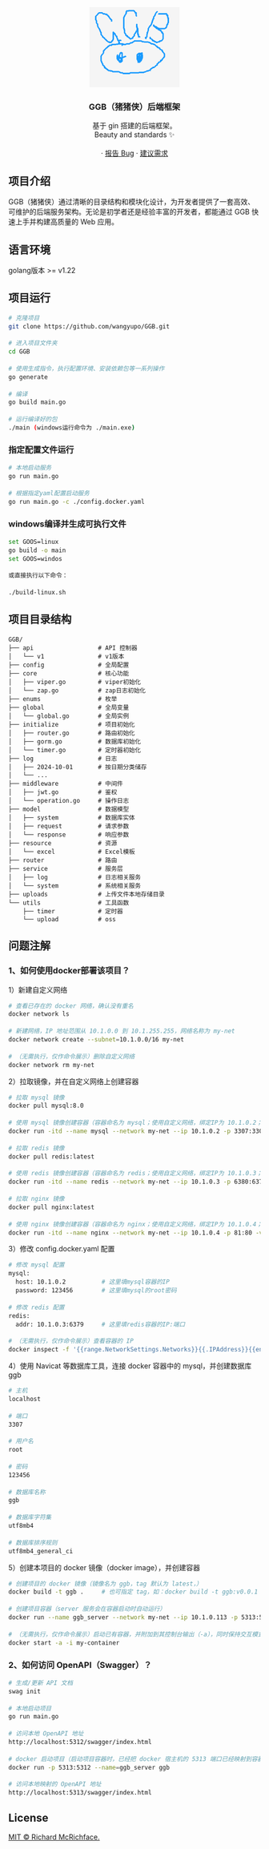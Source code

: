 <br />
<div align="center">
  <a href="https://github.com/wangyupo/GGB">
    <img src="./logo.png" alt="Logo" width="180" height="160">
  </a>

  <h3 align="center">GGB（猪猪侠）后端框架</h3>

  <p>
    基于 gin 搭建的后端框架。
    <br />
    Beauty and standards ✨
    <br />
    <br />
    ·
    <a href="https://github.com/wangyupo/GGB/issues">报告 Bug</a>
    ·
    <a href="https://github.com/wangyupo/GGB/issues">建议需求</a>
  </p>
</div>

## 项目介绍

GGB（猪猪侠）通过清晰的目录结构和模块化设计，为开发者提供了一套高效、可维护的后端服务架构。无论是初学者还是经验丰富的开发者，都能通过 GGB 快速上手并构建高质量的 Web 应用。

## 语言环境

golang版本 >= v1.22

## 项目运行

```bash
# 克隆项目
git clone https://github.com/wangyupo/GGB.git

# 进入项目文件夹
cd GGB

# 使用生成指令，执行配置环境、安装依赖包等一系列操作
go generate

# 编译 
go build main.go

# 运行编译好的包
./main (windows运行命令为 ./main.exe)
```

### 指定配置文件运行

```bash
# 本地启动服务
go run main.go

# 根据指定yaml配置启动服务
go run main.go -c ./config.docker.yaml
```

### windows编译并生成可执行文件

```bash
set GOOS=linux
go build -o main
set GOOS=windos

或直接执行以下命令：

./build-linux.sh
```

## 项目目录结构

```
GGB/
├── api                  # API 控制器
│   └── v1               # v1版本
├── config               # 全局配置
├── core                 # 核心功能
│   ├── viper.go         # viper初始化
│   └── zap.go           # zap日志初始化
├── enums                # 枚举
├── global               # 全局变量
│   └── global.go        # 全局实例
├── initialize           # 项目初始化
│   ├── router.go        # 路由初始化
│   ├── gorm.go          # 数据库初始化
│   └── timer.go         # 定时器初始化
├── log                  # 日志
│   ├── 2024-10-01       # 按日期分类储存
│   └── ...
├── middleware           # 中间件
│   ├── jwt.go           # 鉴权
│   └── operation.go     # 操作日志
├── model                # 数据模型
│   ├── system           # 数据库实体
│   ├── request          # 请求参数
│   └── response         # 响应参数
├── resource             # 资源
│   └── excel            # Excel模板
├── router               # 路由
├── service              # 服务层
│   ├── log              # 日志相关服务
│   └── system           # 系统相关服务
├── uploads              # 上传文件本地存储目录
└── utils                # 工具函数
    ├── timer            # 定时器
    └── upload           # oss
```

## 问题注解

### 1、如何使用docker部署该项目？

1）新建自定义网络

```bash
# 查看已存在的 docker 网络，确认没有重名
docker network ls

# 新建网络，IP 地址范围从 10.1.0.0 到 10.1.255.255，网络名称为 my-net
docker network create --subnet=10.1.0.0/16 my-net

# （无需执行，仅作命令展示）删除自定义网络
docker network rm my-net
```

2）拉取镜像，并在自定义网络上创建容器

```bash
# 拉取 mysql 镜像
docker pull mysql:8.0

# 使用 mysql 镜像创建容器（容器命名为 mysql；使用自定义网络，绑定IP为 10.1.0.2；将 docker 宿主机的 3307 端口映射到容器的 3306 端口；初始化 root 用户的密码为 123456；挂载 mysql 数据和配置卷到本地，以持久化数据）
docker run -itd --name mysql --network my-net --ip 10.1.0.2 -p 3307:3306 -e MYSQL_ROOT_PASSWORD=123456 -v C:/dockerVolumes/mysql/data:/var/lib/mysql -v C:/dockerVolumes/mysql/mysql.conf.d:/etc/mysql/conf.d:ro mysql:8.0

# 拉取 redis 镜像
docker pull redis:latest

# 使用 redis 镜像创建容器（容器命名为 redis；使用自定义网络，绑定IP为 10.1.0.3；将 docker 宿主机的 6380 端口映射到容器的 6379 端口；挂载 redis 数据和配置卷到本地）
docker run -itd --name redis --network my-net --ip 10.1.0.3 -p 6380:6379 -v C:/dockerVolumes/redis/data:/data -v C:/dockerVolumes/redis/redis.conf:/usr/local/etc/redis/redis.conf:ro redis:latest

# 拉取 nginx 镜像
docker pull nginx:latest

# 使用 nginx 镜像创建容器（容器命名为 nginx；使用自定义网络，绑定IP为 10.1.0.4；将 docker 宿主机的 81 端口映射到容器的 80 端口；挂载 nginx 配置卷到本地）
docker run -itd --name nginx --network my-net --ip 10.1.0.4 -p 81:80 -v C:/dockerVolumes/nginx/nginx.conf:/etc/nginx/nginx.conf:ro -v C:/dockerVolumes/nginx/conf.d:/etc/nginx/conf.d:ro -v C:/dockerVolumes/nginx/html:/usr/share/nginx/html -v C:/dockerVolumes/nginx/log:/var/log/nginx nginx:latest
```

3）修改 config.docker.yaml 配置

```bash
# 修改 mysql 配置
mysql:
  host: 10.1.0.2          # 这里填mysql容器的IP
  password: 123456        # 这里填mysql的root密码

# 修改 redis 配置
redis:
  addr: 10.1.0.3:6379     # 这里填redis容器的IP:端口
  
# （无需执行，仅作命令展示）查看容器的 IP
docker inspect -f '{{range.NetworkSettings.Networks}}{{.IPAddress}}{{end}}' containerName
```

4）使用 Navicat 等数据库工具，连接 docker 容器中的 mysql，并创建数据库 ggb

```bash
# 主机
localhost

# 端口
3307

# 用户名
root

# 密码
123456

# 数据库名称
ggb

# 数据库字符集
utf8mb4

# 数据库排序规则
utf8mb4_general_ci
```

5）创建本项目的 docker 镜像（docker image），并创建容器

```bash
# 创建项目的 docker 镜像（镜像名为 ggb，tag 默认为 latest，）
docker build -t ggb .     # 也可指定 tag，如：docker build -t ggb:v0.0.1 .

# 创建项目容器（server 服务会在容器启动时自动运行）
docker run --name ggb_server --network my-net --ip 10.1.0.113 -p 5313:5312 ggb

# （无需执行，仅作命令展示）启动已有容器，并附加到其控制台输出（-a），同时保持交互模式（-i）
docker start -a -i my-container
```

### 2、如何访问 OpenAPI（Swagger）？

```bash
# 生成/更新 API 文档
swag init

# 本地启动项目
go run main.go

# 访问本地 OpenAPI 地址
http://localhost:5312/swagger/index.html

# docker 启动项目（启动项目容器时，已经把 docker 宿主机的 5313 端口已经映射到容器的 5312 端口）
docker run -p 5313:5312 --name=ggb_server ggb

# 访问本地映射的 OpenAPI 地址
http://localhost:5313/swagger/index.html
```

## License

[MIT © Richard McRichface.](https://github.com/wangyupo/GGB/blob/main/LICENSE)